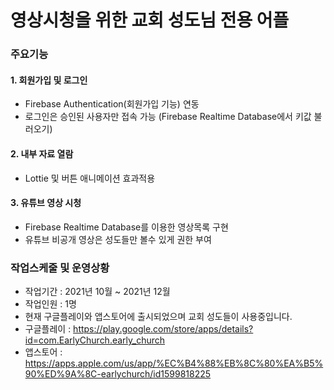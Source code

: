 # 영상시청을 위한 교회 성도님 전용 어플

### 주요기능

#### 1. 회원가입 및 로그인
- Firebase Authentication(회원가입 기능) 연동
- 로그인은 승인된 사용자만 접속 가능
 (Firebase Realtime Database에서 키값 불러오기)

#### 2. 내부 자료 열람
- Lottie 및 버튼 애니메이션 효과적용

#### 3. 유튜브 영상 시청
- Firebase Realtime Database를 이용한 영상목록 구현
- 유튜브 비공개 영상은 성도들만 볼수 있게 권한 부여

### 작업스케줄 및 운영상황
- 작업기간 : 2021년 10월 ~ 2021년 12월
- 작업인원 : 1명
- 현재 구글플레이와 앱스토어에 출시되었으며 교회 성도들이 사용중입니다.
- 구글플레이 : https://play.google.com/store/apps/details?id=com.EarlyChurch.early_church
- 앱스토어 : https://apps.apple.com/us/app/%EC%B4%88%EB%8C%80%EA%B5%90%ED%9A%8C-earlychurch/id1599818225
